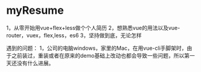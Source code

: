 # myResume
1，从零开始用vue+flex+less做个个人简历
2，想熟悉vue的用法以及vue-router，vuex，flex,less，es6
3，坚持做到底，无论怎样

遇到的问题：
1，公司的电脑windows，家里的Mac，在用vue-cli手脚架时，由于之前装过，重装或者在原来的demo基础上改动也都会导致一些问题，所以第一天还没有什么进展。
